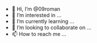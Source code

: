 - 👋 Hi, I’m @09roman
- 👀 I’m interested in ...
- 🌱 I’m currently learning ...
- 💞️ I’m looking to collaborate on ...
- 📫 How to reach me ...

<!---
09roman/09roman is a ✨ special ✨ repository because its `README.md` (this file) appears on your GitHub profile.
You can click the Preview link to take a look at your changes.
--->
